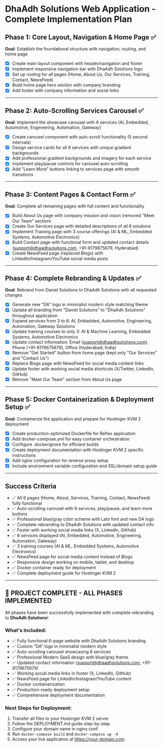 # DhaAdh Solutions Web Application - Complete Implementation Plan

## Phase 1: Core Layout, Navigation & Home Page ✅
**Goal**: Establish the foundational structure with navigation, routing, and home page
- [x] Create main layout component with header/navigation and footer
- [x] Implement responsive navigation bar with DhaAdh Solutions logo
- [x] Set up routing for all pages (Home, About Us, Our Services, Training, Contact, NewsFeed)
- [x] Build home page hero section with company branding
- [x] Add footer with company information and social links

---

## Phase 2: Auto-Scrolling Services Carousel ✅
**Goal**: Implement the showcase carousel with 6 services (AI, Embedded, Automotive, Engineering, Automation, Gateway)
- [x] Create carousel component with auto-scroll functionality (5 second intervals)
- [x] Design service cards for all 6 services with unique gradient backgrounds
- [x] Add professional gradient backgrounds and imagery for each service
- [x] Implement play/pause controls for carousel auto-scrolling
- [x] Add "Learn More" buttons linking to services page with smooth transitions

---

## Phase 3: Content Pages & Contact Form ✅
**Goal**: Complete all remaining pages with full content and functionality
- [x] Build About Us page with company mission and vision (removed "Meet Our Team" section)
- [x] Create Our Services page with detailed descriptions of all 6 solutions
- [x] Implement Training page with 3 course offerings (AI & ML, Embedded Systems, Automotive Electronics)
- [x] Build Contact page with functional form and updated contact details (support@dhaadhsolutions.com, +91-8179675679, Hyderabad)
- [x] Create NewsFeed page (replaced Blogs) with LinkedIn/Instagram/YouTube social media posts

---

## Phase 4: Complete Rebranding & Updates ✅
**Goal**: Rebrand from Daniel Solutions to DhaAdh Solutions with all requested changes
- [x] Generate new "DA" logo in minimalist modern style matching theme
- [x] Update all branding from "Daniel Solutions" to "DhaAdh Solutions" throughout application
- [x] Expand services from 3 to 6: AI, Embedded, Automotive, Engineering, Automation, Gateway Solutions
- [x] Update training courses to only 3: AI & Machine Learning, Embedded Systems, Automotive Electronics
- [x] Update contact information: Email (support@dhaadhsolutions.com), Phone (+91-8179675679), Office (Hyderabad, India)
- [x] Remove "Get Started" button from home page (kept only "Our Services" and "Contact Us")
- [x] Replace Blogs page with NewsFeed for social media content links
- [x] Update footer with working social media shortcuts (X/Twitter, LinkedIn, GitHub)
- [x] Remove "Meet Our Team" section from About Us page

---

## Phase 5: Docker Containerization & Deployment Setup ✅
**Goal**: Containerize the application and prepare for Hostinger KVM 2 deployment
- [x] Create production-optimized Dockerfile for Reflex application
- [x] Add docker-compose.yml for easy container orchestration
- [x] Configure .dockerignore for efficient builds
- [x] Create deployment documentation with Hostinger KVM 2 specific instructions
- [x] Add nginx configuration for reverse proxy setup
- [x] Include environment variable configuration and SSL/domain setup guide

---

## Success Criteria
- ✅ All 6 pages (Home, About, Services, Training, Contact, NewsFeed) fully functional
- ✅ Auto-scrolling carousel with 6 services, play/pause, and learn more buttons
- ✅ Professional blue/gray color scheme with Lato font and new DA logo
- ✅ Complete rebranding to DhaAdh Solutions with updated contact info
- ✅ Footer with working social media links (X, LinkedIn, GitHub)
- ✅ 6 services displayed (AI, Embedded, Automotive, Engineering, Automation, Gateway)
- ✅ 3 training courses (AI & ML, Embedded Systems, Automotive Electronics)
- ✅ NewsFeed page for social media content instead of Blogs
- ✅ Responsive design working on mobile, tablet, and desktop
- ✅ Docker container ready for deployment
- ✅ Complete deployment guide for Hostinger KVM 2

---

## 🎉 PROJECT COMPLETE - ALL PHASES IMPLEMENTED

All phases have been successfully implemented with complete rebranding to **DhaAdh Solutions**!

### What's Included:
- ✅ Fully functional 6-page website with DhaAdh Solutions branding
- ✅ Custom "DA" logo in minimalist modern style
- ✅ Auto-scrolling carousel showcasing 6 services
- ✅ Professional Modern SaaS design with blue/gray theme
- ✅ Updated contact information (support@dhaadhsolutions.com, +91-8179675679)
- ✅ Working social media links in footer (X, LinkedIn, GitHub)
- ✅ NewsFeed page for LinkedIn/Instagram/YouTube content
- ✅ Docker containerization
- ✅ Production-ready deployment setup
- ✅ Comprehensive deployment documentation

### Next Steps for Deployment:
1. Transfer all files to your Hostinger KVM 2 server
2. Follow the DEPLOYMENT.md guide step-by-step
3. Configure your domain name in nginx.conf
4. Run `docker-compose build` and `docker-compose up -d`
5. Access your live application at https://your-domain.com

